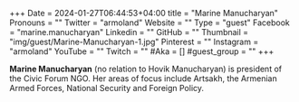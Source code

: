 +++
Date = 2024-01-27T06:44:53+04:00
title = "Marine Manucharyan"
Pronouns = ""
Twitter = "armoland"
Website = ""
Type = "guest"
Facebook = "marine.manucharyan"
Linkedin = ""
GitHub = ""
Thumbnail = "img/guest/Marine-Manucharyan-1.jpg"
Pinterest = ""
Instagram = "armoland"
YouTube = ""
Twitch = ""
#Aka = []
#guest_group = ""
+++

__Marine Manucharyan__ (no relation to Hovik Manucharyan) is president of the Civic Forum NGO. Her areas of focus include Artsakh, the Armenian Armed Forces, National Security and Foreign Policy.
